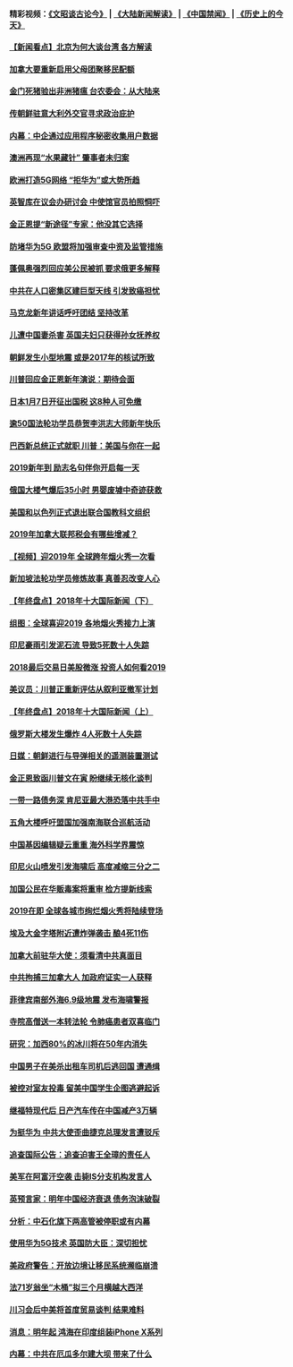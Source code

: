#### 精彩视频：[《文昭谈古论今》](https://github.com/gfw-breaker/wenzhao/blob/master/README.md?t=01032131) | [《大陆新闻解读》](https://github.com/gfw-breaker/ntdtv-comedy/blob/master/README.md?t=01032131) | [《中国禁闻》](https://github.com/gfw-breaker/ntdtv-news/blob/master/README.md?t=01032131) | [《历史上的今天》](https://github.com/gfw-breaker/today-in-history/blob/master/README.md?t=01032131) 

#### [【新闻看点】北京为何大谈台湾 各方解读](../pages/nsc418/n10951577.md?t=01032131) 

#### [加拿大要重新启用父母团聚移民配额](../pages/nsc418/n10951623.md?t=01032131) 

#### [金门死猪验出非洲猪瘟 台农委会：从大陆来](../pages/nsc418/n10950871.md?t=01032131) 

#### [传朝鲜驻意大利外交官寻求政治庇护](../pages/nsc418/n10950043.md?t=01032131) 

#### [内幕：中企通过应用程序秘密收集用户数据](../pages/nsc418/n10949869.md?t=01032131) 

#### [澳洲再现“水果藏针” 肇事者未归案](../pages/nsc418/n10949734.md?t=01032131) 

#### [欧洲打造5G网络 “拒华为”或大势所趋](../pages/nsc418/n10944741.md?t=01032131) 

#### [英智库在议会办研讨会 中使馆官员拍照恫吓](../pages/nsc418/n10949621.md?t=01032131) 

#### [金正恩提“新途径”专家：他没其它选择](../pages/nsc418/n10949644.md?t=01032131) 

#### [防堵华为5G 欧盟将加强审查中资及监管措施](../pages/nsc418/n10949397.md?t=01032131) 

#### [蓬佩奥强烈回应美公民被抓 要求俄更多解释](../pages/nsc418/n10949408.md?t=01032131) 

#### [中共在人口密集区建巨型天线 引发致癌担忧](../pages/nsc418/n10949221.md?t=01032131) 

#### [马克龙新年讲话呼吁团结 坚持改革](../pages/nsc418/n10947012.md?t=01032131) 

#### [儿遭中国妻杀害 英国夫妇只获得孙女抚养权](../pages/nsc418/n10947962.md?t=01032131) 

#### [朝鲜发生小型地震 或是2017年的核试所致](../pages/nsc418/n10948016.md?t=01032131) 

#### [川普回应金正恩新年演说：期待会面](../pages/nsc418/n10947826.md?t=01032131) 

#### [日本1月7日开征出国税 这8种人可免缴](../pages/nsc418/n10947821.md?t=01032131) 

#### [逾50国法轮功学员恭贺李洪志大师新年快乐](../pages/nsc418/n10922625.md?t=01032131) 

#### [巴西新总统正式就职 川普：美国与你在一起](../pages/nsc418/n10947092.md?t=01032131) 

#### [2019新年到 励志名句伴你开启每一天](../pages/nsc418/n10946988.md?t=01032131) 

#### [俄国大楼气爆后35小时 男婴废墟中奇迹获救](../pages/nsc418/n10946967.md?t=01032131) 

#### [美国和以色列正式退出联合国教科文组织](../pages/nsc418/n10946960.md?t=01032131) 

#### [2019年加拿大联邦税会有哪些增减？](../pages/nsc418/n10946693.md?t=01032131) 

#### [【视频】迎2019年 全球跨年烟火秀一次看](../pages/nsc418/n10946627.md?t=01032131) 

#### [新加坡法轮功学员修炼故事 真善忍改变人心](../pages/nsc418/n10946163.md?t=01032131) 

#### [【年终盘点】2018年十大国际新闻（下）](../pages/nsc418/n10925458.md?t=01032131) 

#### [组图：全球喜迎2019 各地烟火秀接力上演](../pages/nsc418/n10945584.md?t=01032131) 

#### [印尼豪雨引发泥石流 导致5死数十人失踪](../pages/nsc418/n10945409.md?t=01032131) 

#### [2018最后交易日美股微涨 投资人如何看2019](../pages/nsc418/n10944797.md?t=01032131) 

#### [美议员：川普正重新评估从叙利亚撤军计划](../pages/nsc418/n10944364.md?t=01032131) 

#### [【年终盘点】2018年十大国际新闻（上）](../pages/nsc418/n10924773.md?t=01032131) 

#### [俄罗斯大楼发生爆炸 4人死数十人失踪](../pages/nsc418/n10943682.md?t=01032131) 

#### [日媒：朝鲜进行与导弹相关的遥测装置测试](../pages/nsc418/n10943525.md?t=01032131) 

#### [金正恩致函川普文在寅 盼继续无核化谈判](../pages/nsc418/n10943074.md?t=01032131) 

#### [一带一路债务深 肯尼亚最大港恐落中共手中](../pages/nsc418/n10942794.md?t=01032131) 

#### [五角大楼呼吁盟国加强南海联合巡航活动](../pages/nsc418/n10942310.md?t=01032131) 

#### [中国基因编辑疑云重重 海外科学界震惊](../pages/nsc418/n10940149.md?t=01032131) 

#### [印尼火山喷发引发海啸后 高度减缩三分之二](../pages/nsc418/n10941435.md?t=01032131) 

#### [加国公民在华贩毒案将重审 检方提新线索](../pages/nsc418/n10940613.md?t=01032131) 

#### [2019在即 全球各城市绚烂烟火秀将陆续登场](../pages/nsc418/n10940465.md?t=01032131) 

#### [埃及大金字塔附近遭炸弹袭击 酿4死11伤](../pages/nsc418/n10940511.md?t=01032131) 

#### [加拿大前驻华大使：须看清中共真面目](../pages/nsc418/n10940389.md?t=01032131) 

#### [中共拘捕三加拿大人 加政府证实一人获释](../pages/nsc418/n10939393.md?t=01032131) 

#### [菲律宾南部外海6.9级地震 发布海啸警报](../pages/nsc418/n10939652.md?t=01032131) 

#### [寺院高僧送一本转法轮 令肺癌患者双喜临门](../pages/nsc418/n10937173.md?t=01032131) 

#### [研究：加西80%的冰川将在50年内消失](../pages/nsc418/n10939068.md?t=01032131) 

#### [中国男子在美杀出租车司机后逃回国 遭通缉](../pages/nsc418/n10939162.md?t=01032131) 

#### [被控对室友投毒 留美中国学生企图逃避起诉](../pages/nsc418/n10939143.md?t=01032131) 

#### [继福特现代后 日产汽车传在中国减产3万辆](../pages/nsc418/n10938892.md?t=01032131) 

#### [为挺华为 中共大使歪曲捷克总理发言遭驳斥](../pages/nsc418/n10938867.md?t=01032131) 

#### [追查国际公告：追查迫害王全璋的责任人](../pages/nsc418/n10937997.md?t=01032131) 

#### [美军在阿富汗空袭 击毙IS分支机构发言人](../pages/nsc418/n10937943.md?t=01032131) 

#### [英预言家：明年中国经济衰退 债务泡沫破裂](../pages/nsc418/n10937862.md?t=01032131) 

#### [分析：中石化旗下两高管被停职或有内幕](../pages/nsc418/n10936480.md?t=01032131) 

#### [使用华为5G技术 英国防大臣：深切担忧](../pages/nsc418/n10936847.md?t=01032131) 

#### [美政府警告：开放边境让移民系统濒临崩溃](../pages/nsc418/n10936858.md?t=01032131) 

#### [法71岁翁坐“木桶”拟三个月横越大西洋](../pages/nsc418/n10936510.md?t=01032131) 

#### [川习会后中美将首度贸易谈判 结果难料](../pages/nsc418/n10936366.md?t=01032131) 

#### [消息：明年起 鸿海在印度组装iPhone X系列](../pages/nsc418/n10936455.md?t=01032131) 

#### [内幕：中共在厄瓜多尔建大坝 带来了什么](../pages/nsc418/n10936259.md?t=01032131) 


